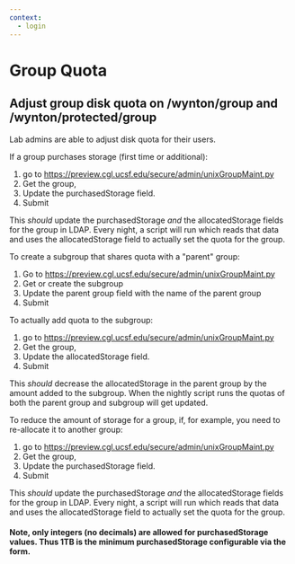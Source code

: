 ```yaml
---
context:
  - login
---
```


# Group Quota

## Adjust group disk quota on /wynton/group and /wynton/protected/group

Lab admins are able to adjust disk quota for their users.

If a group purchases storage (first time or additional):

1.	go to https://preview.cgl.ucsf.edu/secure/admin/unixGroupMaint.py
2.	Get the group,
3.	Update the purchasedStorage field.
4.	Submit

This *should* update the purchasedStorage *and* the allocatedStorage fields for the group in LDAP.  Every night, a script will run which reads that data and uses the allocatedStorage field to actually set the quota for the group.

To create a subgroup that shares quota with a "parent" group:

1.	Go to https://preview.cgl.ucsf.edu/secure/admin/unixGroupMaint.py
2.	Get or create the subgroup
3.	Update the parent group field with the name of the parent group
4.	Submit

To actually add quota to the subgroup:

1.	go to https://preview.cgl.ucsf.edu/secure/admin/unixGroupMaint.py
2.	Get the group,
3.	Update the allocatedStorage field.
4.	Submit

This *should* decrease the allocatedStorage in the parent group by the amount added to the subgroup.  When the nightly script runs the quotas of both the parent group and subgroup will get updated.

To reduce the amount of storage for a group, if, for example, you need to re-allocate it to another group:

1.	go to https://preview.cgl.ucsf.edu/secure/admin/unixGroupMaint.py
2.	Get the group,
3.	Update the purchasedStorage field.
4.	Submit

This *should* update the purchasedStorage *and* the allocatedStorage fields for the group in LDAP.  Every night, a script will run which reads that data and uses the allocatedStorage field to actually set the quota for the group.

#### Note, only integers (no decimals) are allowed for purchasedStorage values. Thus 1TB is the minimum purchasedStorage configurable via the form.

